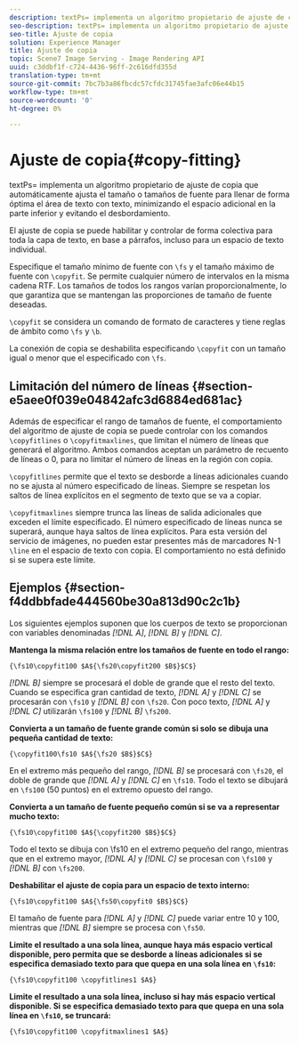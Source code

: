 ```yaml
---
description: textPs= implementa un algoritmo propietario de ajuste de copia que automáticamente ajusta el tamaño o tamaños de fuente para llenar de forma óptima el área de texto con texto, minimizando el espacio adicional en la parte inferior y evitando el desbordamiento.
seo-description: textPs= implementa un algoritmo propietario de ajuste de copia que automáticamente ajusta el tamaño o tamaños de fuente para llenar de forma óptima el área de texto con texto, minimizando el espacio adicional en la parte inferior y evitando el desbordamiento.
seo-title: Ajuste de copia
solution: Experience Manager
title: Ajuste de copia
topic: Scene7 Image Serving - Image Rendering API
uuid: c3ddbf1f-c724-4436-96ff-2c616dfd355d
translation-type: tm+mt
source-git-commit: 7bc7b3a86fbcdc57cfdc31745fae3afc06e44b15
workflow-type: tm+mt
source-wordcount: '0'
ht-degree: 0%

---
```



# Ajuste de copia{#copy-fitting}

textPs= implementa un algoritmo propietario de ajuste de copia que automáticamente ajusta el tamaño o tamaños de fuente para llenar de forma óptima el área de texto con texto, minimizando el espacio adicional en la parte inferior y evitando el desbordamiento.

El ajuste de copia se puede habilitar y controlar de forma colectiva para toda la capa de texto, en base a párrafos, incluso para un espacio de texto individual.

Especifique el tamaño mínimo de fuente con `\fs` y el tamaño máximo de fuente con `\copyfit`. Se permite cualquier número de intervalos en la misma cadena RTF. Los tamaños de todos los rangos varían proporcionalmente, lo que garantiza que se mantengan las proporciones de tamaño de fuente deseadas.

`\copyfit` se considera un comando de formato de caracteres y tiene reglas de ámbito como  `\fs` y  `\b`.

La conexión de copia se deshabilita especificando `\copyfit` con un tamaño igual o menor que el especificado con `\fs`.

## Limitación del número de líneas {#section-e5aee0f039e04842afc3d6884ed681ac}

Además de especificar el rango de tamaños de fuente, el comportamiento del algoritmo de ajuste de copia se puede controlar con los comandos `\copyfitlines` o `\copyfitmaxlines`, que limitan el número de líneas que generará el algoritmo. Ambos comandos aceptan un parámetro de recuento de líneas o 0, para no limitar el número de líneas en la región con copia.

`\copyfitlines` permite que el texto se desborde a líneas adicionales cuando no se ajusta al número especificado de líneas. Siempre se respetan los saltos de línea explícitos en el segmento de texto que se va a copiar.

`\copyfitmaxlines` siempre trunca las líneas de salida adicionales que exceden el límite especificado. El número especificado de líneas nunca se superará, aunque haya saltos de línea explícitos. Para esta versión del servicio de imágenes, no pueden estar presentes más de marcadores N-1 `\line` en el espacio de texto con copia. El comportamiento no está definido si se supera este límite.

## Ejemplos {#section-f4ddbbfade444560be30a813d90c2c1b}

Los siguientes ejemplos suponen que los cuerpos de texto se proporcionan con variables denominadas *[!DNL $A$]*, *[!DNL $B$]* y *[!DNL $C$]*.

**Mantenga la misma relación entre los tamaños de fuente en todo el rango:**

`{\fs10\copyfit100 $A${\fs20\copyfit200 $B$}$C$}`

*[!DNL $B$]* siempre se procesará el doble de grande que el resto del texto. Cuando se especifica gran cantidad de texto, *[!DNL $A$]* y *[!DNL $C$]* se procesarán con `\fs10` y *[!DNL $B$]* con `\fs20`. Con poco texto, *[!DNL $A$]* y *[!DNL $C$]* utilizarán `\fs100` y *[!DNL $B$]* `\fs200`.

**Convierta a un tamaño de fuente grande común si solo se dibuja una pequeña cantidad de texto:**

`{\copyfit100\fs10 $A${\fs20 $B$}$C$}`

En el extremo más pequeño del rango, *[!DNL $B$]* se procesará con `\fs20`, el doble de grande que *[!DNL $A$]* y *[!DNL $C$]* en `\fs10`. Todo el texto se dibujará en `\fs100` (50 puntos) en el extremo opuesto del rango.

**Convierta a un tamaño de fuente pequeño común si se va a representar mucho texto:**

`{\fs10\copyfit100 $A${\copyfit200 $B$}$C$}`

Todo el texto se dibuja con \fs10 en el extremo pequeño del rango, mientras que en el extremo mayor, *[!DNL $A$]* y *[!DNL $C$]* se procesan con `\fs100` y *[!DNL $B$]* con `\fs200`.

**Deshabilitar el ajuste de copia para un espacio de texto interno:**

`{\fs10\copyfit100 $A${\fs50\copyfit0 $B$}$C$}`

El tamaño de fuente para *[!DNL $A$]* y *[!DNL $C$]* puede variar entre 10 y 100, mientras que *[!DNL $B$]* siempre se procesa con `\fs50`.

**Limite el resultado a una sola línea, aunque haya más espacio vertical disponible, pero permita que se desborde a líneas adicionales si se especifica demasiado texto para que quepa en una sola línea en  `\fs10`:**

`{\fs10\copyfit100 \copyfitlines1 $A$}`

**Limite el resultado a una sola línea, incluso si hay más espacio vertical disponible. Si se especifica demasiado texto para que quepa en una sola línea en `\fs10`, se truncará:**

`{\fs10\copyfit100 \copyfitmaxlines1 $A$}`
